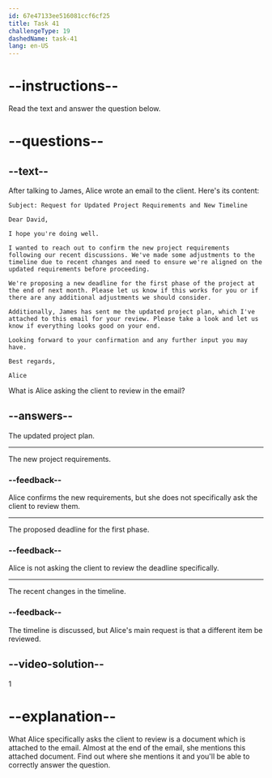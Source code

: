 ```yaml
---
id: 67e47133ee516081ccf6cf25
title: Task 41
challengeType: 19
dashedName: task-41
lang: en-US
---
```


<!-- READING -->

# --instructions--

Read the text and answer the question below.

# --questions--

## --text--

After talking to James, Alice wrote an email to the client. Here's its content:

`Subject: Request for Updated Project Requirements and New Timeline`

`Dear David,`

`I hope you're doing well.`

`I wanted to reach out to confirm the new project requirements following our recent discussions. We've made some adjustments to the timeline due to recent changes and need to ensure we're aligned on the updated requirements before proceeding.`

`We're proposing a new deadline for the first phase of the project at the end of next month. Please let us know if this works for you or if there are any additional adjustments we should consider.`

`Additionally, James has sent me the updated project plan, which I've attached to this email for your review. Please take a look and let us know if everything looks good on your end.`

`Looking forward to your confirmation and any further input you may have.`

`Best regards,`  

`Alice`

What is Alice asking the client to review in the email?

## --answers--

The updated project plan.

---

The new project requirements.

### --feedback--

Alice confirms the new requirements, but she does not specifically ask the client to review them.

---

The proposed deadline for the first phase.

### --feedback--

Alice is not asking the client to review the deadline specifically.

---

The recent changes in the timeline.

### --feedback--

The timeline is discussed, but Alice's main request is that a different item be reviewed.

## --video-solution--

1

# --explanation--

What Alice specifically asks the client to review is a document which is attached to the email. Almost at the end of the email, she mentions this attached document. Find out where she mentions it and you'll be able to correctly answer the question.
